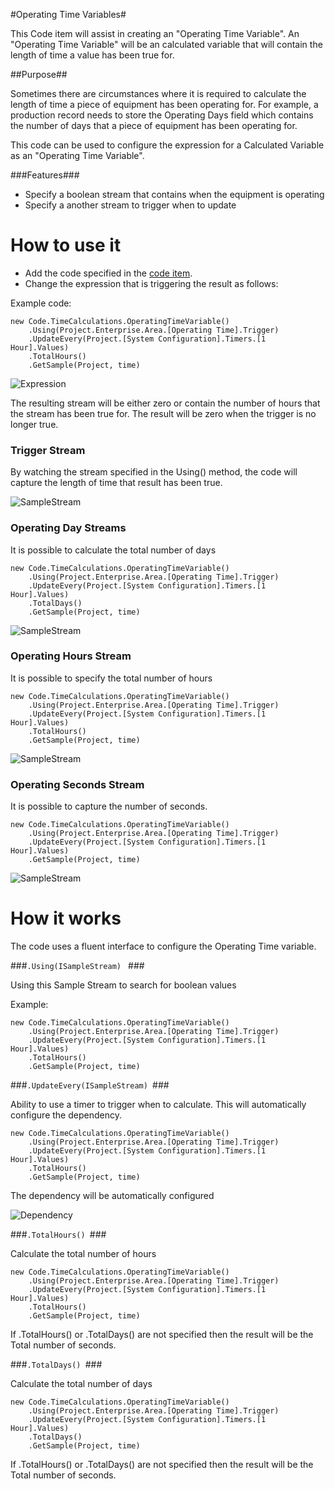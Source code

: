 #Operating Time Variables#


This Code item will assist in creating an "Operating Time Variable".
An "Operating Time Variable" will be an calculated variable that will contain the length of time a value has been true for. 

##Purpose##

Sometimes there are circumstances where it is required to calculate the length of time a piece of equipment has been operating for. For example, a production record needs to store the Operating Days field which contains the number of days that a piece of equipment has been operating for.

This code can be used to configure the expression for a Calculated Variable as an "Operating Time Variable".

###Features###

* Specify a boolean stream that contains when the equipment is operating
* Specify a another stream to trigger when to update

How to use it
===

* Add the code specified in the [code item](OperatingTimeVariable.cs).
* Change the expression that is triggering the result as follows:

Example code: 

``` CSharp
new Code.TimeCalculations.OperatingTimeVariable()
	.Using(Project.Enterprise.Area.[Operating Time].Trigger)
	.UpdateEvery(Project.[System Configuration].Timers.[1 Hour].Values)
	.TotalHours()
	.GetSample(Project, time)
```

![Expression](images/Expression.png)

The resulting stream will be either zero or contain the number of hours that the stream has been true for.  The result will be zero when the trigger is no longer true.

### Trigger Stream ###

By watching the stream specified in the Using() method, the code will capture the length of time that result has been true.

![SampleStream](images/SampleStream.Trigger.png)

### Operating Day Streams ###

It is possible to calculate the total number of days

``` CSharp
new Code.TimeCalculations.OperatingTimeVariable()
	.Using(Project.Enterprise.Area.[Operating Time].Trigger)
	.UpdateEvery(Project.[System Configuration].Timers.[1 Hour].Values)
	.TotalDays()
	.GetSample(Project, time)
```

![SampleStream](images/SampleStream.Days.png)

### Operating Hours Stream ###

It is possible to specify the total number of hours

``` CSharp
new Code.TimeCalculations.OperatingTimeVariable()
	.Using(Project.Enterprise.Area.[Operating Time].Trigger)
	.UpdateEvery(Project.[System Configuration].Timers.[1 Hour].Values)
	.TotalHours()
	.GetSample(Project, time)
```

![SampleStream](images/SampleStream.Hours.png)


### Operating Seconds Stream ###

It is possible to capture the number of seconds.

``` CSharp
new Code.TimeCalculations.OperatingTimeVariable()
	.Using(Project.Enterprise.Area.[Operating Time].Trigger)
	.UpdateEvery(Project.[System Configuration].Timers.[1 Hour].Values)
	.GetSample(Project, time)
```

![SampleStream](images/SampleStream.Seconds.png)


How it works
===

The code uses a fluent interface to configure the Operating Time variable.


###```.Using(ISampleStream) ``` ###

Using this Sample Stream to search for boolean values

Example:
``` CSharp
new Code.TimeCalculations.OperatingTimeVariable()
	.Using(Project.Enterprise.Area.[Operating Time].Trigger)
	.UpdateEvery(Project.[System Configuration].Timers.[1 Hour].Values)
	.TotalHours()
	.GetSample(Project, time)
```

###```.UpdateEvery(ISampleStream) ```###

Ability to use a timer to trigger when to calculate.  This will automatically configure the dependency. 
``` CSharp
new Code.TimeCalculations.OperatingTimeVariable()
	.Using(Project.Enterprise.Area.[Operating Time].Trigger)
	.UpdateEvery(Project.[System Configuration].Timers.[1 Hour].Values)
	.TotalHours()
	.GetSample(Project, time)
```

The dependency will be automatically configured 

![Dependency](images/Expression.Dependency.png)

###```.TotalHours() ```###

Calculate the total number of hours

```CSharp
new Code.TimeCalculations.OperatingTimeVariable()
	.Using(Project.Enterprise.Area.[Operating Time].Trigger)
	.UpdateEvery(Project.[System Configuration].Timers.[1 Hour].Values)
	.TotalHours()
	.GetSample(Project, time)
```

If .TotalHours() or .TotalDays() are not specified then the result will be the Total number of seconds.

###```.TotalDays() ```###

Calculate the total number of days

```CSharp
new Code.TimeCalculations.OperatingTimeVariable()
	.Using(Project.Enterprise.Area.[Operating Time].Trigger)
	.UpdateEvery(Project.[System Configuration].Timers.[1 Hour].Values)
	.TotalDays()
	.GetSample(Project, time)
```

If .TotalHours() or .TotalDays() are not specified then the result will be the Total number of seconds.

